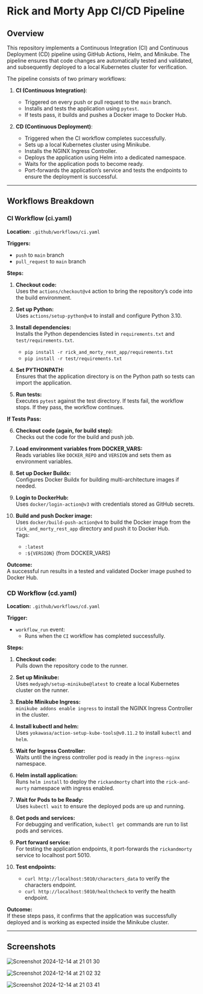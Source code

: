 # Rick and Morty App CI/CD Pipeline

## Overview

This repository implements a Continuous Integration (CI) and Continuous Deployment (CD) pipeline using GitHub Actions, Helm, and Minikube. The pipeline ensures that code changes are automatically tested and validated, and subsequently deployed to a local Kubernetes cluster for verification.

The pipeline consists of two primary workflows:

1. **CI (Continuous Integration)**:  
   - Triggered on every push or pull request to the `main` branch.
   - Installs and tests the application using `pytest`.
   - If tests pass, it builds and pushes a Docker image to Docker Hub.

2. **CD (Continuous Deployment)**:  
   - Triggered when the CI workflow completes successfully.
   - Sets up a local Kubernetes cluster using Minikube.
   - Installs the NGINX Ingress Controller.
   - Deploys the application using Helm into a dedicated namespace.
   - Waits for the application pods to become ready.
   - Port-forwards the application’s service and tests the endpoints to ensure the deployment is successful.

---
## Workflows Breakdown

### CI Workflow (ci.yaml)

**Location:** `.github/workflows/ci.yaml`

**Triggers:**  
- `push` to `main` branch  
- `pull_request` to `main` branch

**Steps:**

1. **Checkout code:**  
   Uses the `actions/checkout@v4` action to bring the repository’s code into the build environment.

2. **Set up Python:**  
   Uses `actions/setup-python@v4` to install and configure Python 3.10.

3. **Install dependencies:**  
   Installs the Python dependencies listed in `requirements.txt` and `test/requirements.txt`.  
   - `pip install -r rick_and_morty_rest_app/requirements.txt`
   - `pip install -r test/requirements.txt`

4. **Set PYTHONPATH:**  
   Ensures that the application directory is on the Python path so tests can import the application.

5. **Run tests:**  
   Executes `pytest` against the test directory. If tests fail, the workflow stops. If they pass, the workflow continues.

**If Tests Pass:**

6. **Checkout code (again, for build step):**  
   Checks out the code for the build and push job.

7. **Load environment variables from DOCKER_VARS:**  
   Reads variables like `DOCKER_REPO` and `VERSION` and sets them as environment variables.

8. **Set up Docker Buildx:**  
   Configures Docker Buildx for building multi-architecture images if needed.

9. **Login to DockerHub:**  
   Uses `docker/login-action@v3` with credentials stored as GitHub secrets.

10. **Build and push Docker image:**  
    Uses `docker/build-push-action@v4` to build the Docker image from the `rick_and_morty_rest_app` directory and push it to Docker Hub.  
    Tags:
    - `:latest`
    - `:${VERSION}` (from DOCKER_VARS)

**Outcome:**  
A successful run results in a tested and validated Docker image pushed to Docker Hub.

### CD Workflow (cd.yaml)

**Location:** `.github/workflows/cd.yaml`

**Trigger:**
- `workflow_run` event:
  - Runs when the `CI` workflow has completed successfully.

**Steps:**

1. **Checkout code:**  
   Pulls down the repository code to the runner.

2. **Set up Minikube:**  
   Uses `medyagh/setup-minikube@latest` to create a local Kubernetes cluster on the runner.

3. **Enable Minikube Ingress:**  
   `minikube addons enable ingress` to install the NGINX Ingress Controller in the cluster.

4. **Install kubectl and helm:**  
   Uses `yokawasa/action-setup-kube-tools@v0.11.2` to install `kubectl` and `helm`.

5. **Wait for Ingress Controller:**  
   Waits until the ingress controller pod is ready in the `ingress-nginx` namespace.

6. **Helm install application:**  
   Runs `helm install` to deploy the `rickandmorty` chart into the `rick-and-morty` namespace with ingress enabled.

7. **Wait for Pods to be Ready:**  
   Uses `kubectl wait` to ensure the deployed pods are up and running.

8. **Get pods and services:**  
   For debugging and verification, `kubectl get` commands are run to list pods and services.

9. **Port forward service:**  
   For testing the application endpoints, it port-forwards the `rickandmorty` service to localhost port 5010.

10. **Test endpoints:**
    - `curl http://localhost:5010/characters_data` to verify the characters endpoint.
    - `curl http://localhost:5010/healthcheck` to verify the health endpoint.

**Outcome:**  
If these steps pass, it confirms that the application was successfully deployed and is working as expected inside the Minikube cluster.

---
## Screenshots

![Screenshot 2024-12-14 at 21 01 30](https://github.com/user-attachments/assets/9e32dfa4-ef6b-4015-b093-e7b0cdd41780)

![Screenshot 2024-12-14 at 21 02 32](https://github.com/user-attachments/assets/14f576c1-c73c-4810-97a3-952b9f61b153)

![Screenshot 2024-12-14 at 21 03 41](https://github.com/user-attachments/assets/26066544-7504-4257-bbad-2cd9f917842d)


